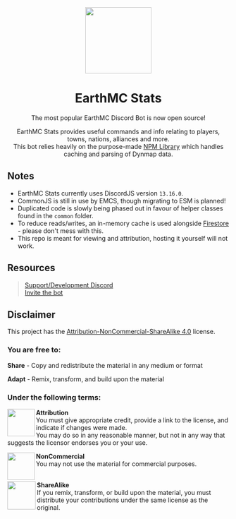 <div align="middle">
<img width="150" height="150" src="https://media.discordapp.net/attachments/974491955864150046/974492170616721428/emcstatslogov2.png?ex=651587ce&is=6514364e&hm=7494656827478535d3422e140136ecfe401865245b0a653d54859ec042c90ef3&=&width=423&height=423">

# EarthMC Stats 
The most popular EarthMC Discord Bot is now open source!

EarthMC Stats provides useful commands and info relating to players, towns, nations, alliances and more.<br>
This bot relies heavily on the purpose-made [NPM Library](https://www.npmjs.com/package/earthmc) which handles caching and parsing of Dynmap data.
</div>

## Notes
- EarthMC Stats currently uses DiscordJS version `13.16.0`.
- CommonJS is still in use by EMCS, though migrating to ESM is planned!
- Duplicated code is slowly being phased out in favour of helper classes found in the `common` folder.
- To reduce reads/writes, an in-memory cache is used alongside [Firestore](https://firebase.google.com/docs/firestore) - please don't mess with this.
- This repo is meant for viewing and attribution, hosting it yourself will not work.

## Resources
> [Support/Development Discord](https://discord.gg/AVtgkcRgFs)<br>
> [Invite the bot](https://emctoolkit.vercel.app/invite)<br>

## Disclaimer
This project has the [Attribution-NonCommercial-ShareAlike 4.0](https://creativecommons.org/licenses/by-nc-sa/4.0/) license.

### You are free to:
**Share** - Copy and redistribute the material in any medium or format<p><p>
**Adapt** - Remix, transform, and build upon the material

### Under the following terms:
<img align="left" width="62" height="62" src="https://creativecommons.org/images/deed/attribution_icon_blue_x2.png">

**Attribution**<br>
You must give appropriate credit, provide a link to the license, and indicate if changes were made.<br>
You may do so in any reasonable manner, but not in any way that suggests the licensor endorses you or your use.<br>

<img align="left" width="62" height="62" src="https://creativecommons.org/images/deed/nc_blue_x2.png">

**NonCommercial**<br>
You may not use the material for commercial purposes.<br><br>

<img align="left" width="64" height="64" src="https://creativecommons.org/images/deed/sa_blue_x2.png">

**ShareAlike**<br>
If you remix, transform, or build upon the material, you must distribute your contributions under the same license as the original.
